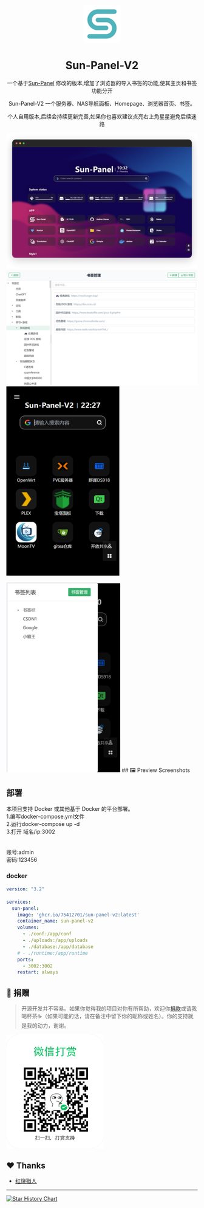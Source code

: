 
<div align=center>

<img src="./doc/images/logo.png" width="100" height="100" />

# Sun-Panel-V2

一个基于[Sun-Panel](https://github.com/hslr-s/sun-panel)   修改的版本,增加了浏览器的导入书签的功能,使其主页和书签功能分开

Sun-Panel-V2 一个服务器、NAS导航面板、Homepage、浏览器首页、书签。

个人自用版本,后续会持续更新完善,如果你也喜欢建议点亮右上角星星避免后续迷路
</div>


![](./doc/images/main-dark.png)
![](./doc/images/shuqianguanli.png)
<img src="./doc/images/ydsy.png" alt="示例图片" width="300" height="500">

<img src="./doc/images/ydsy2.png" alt="示例图片" width="300" height="500">
## 🖼️ Preview Screenshots



## 部署
本项目支持 Docker 或其他基于 Docker 的平台部署。<br>
1.编写docker-compose.yml文件<br>
2.运行docker-compose up -d<br>
3.打开 域名/ip:3002<br><br><br>
账号:admin<br>
密码:123456
### docker

```yml
version: "3.2"

services:
  sun-panel:
    image: 'ghcr.io/75412701/sun-panel-v2:latest'
    container_name: sun-panel-v2
    volumes:
      - ./conf:/app/conf
      - ./uploads:/app/uploads
      - ./database:/app/database
    # - ./runtime:/app/runtime
    ports:
      - 3002:3002
    restart: always
```

## 🍵 捐赠

> 开源开发并不容易。如果你觉得我的项目对你有所帮助，欢迎你[捐款](./doc/donate.md)或请我喝杯茶☕（如果可能的话，请在备注中留下你的昵称或姓名）。你的支持就是我的动力，谢谢。



<img height="300" src="./doc/images/donate/weixin.png"/>



## ❤️ Thanks

- [红烧猎人](https://blog.enianteam.com/u/sun/content/11)

---

[![Star History Chart](https://api.star-history.com/svg?repos=hslr-s/sun-panel&type=Date)](https://star-history.com/#hslr-s/sun-panel&Date)
